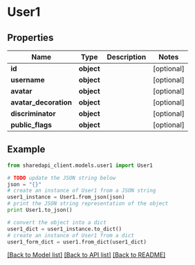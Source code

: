 # User1


## Properties
Name | Type | Description | Notes
------------ | ------------- | ------------- | -------------
**id** | **object** |  | [optional] 
**username** | **object** |  | [optional] 
**avatar** | **object** |  | [optional] 
**avatar_decoration** | **object** |  | [optional] 
**discriminator** | **object** |  | [optional] 
**public_flags** | **object** |  | [optional] 

## Example

```python
from sharedapi_client.models.user1 import User1

# TODO update the JSON string below
json = "{}"
# create an instance of User1 from a JSON string
user1_instance = User1.from_json(json)
# print the JSON string representation of the object
print User1.to_json()

# convert the object into a dict
user1_dict = user1_instance.to_dict()
# create an instance of User1 from a dict
user1_form_dict = user1.from_dict(user1_dict)
```
[[Back to Model list]](../README.md#documentation-for-models) [[Back to API list]](../README.md#documentation-for-api-endpoints) [[Back to README]](../README.md)



